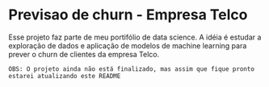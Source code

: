 # Previsao de churn - Empresa Telco

Esse projeto faz parte de meu portifólio de data science. A idéia é estudar a exploração de dados e aplicação de modelos de machine learning para prever o churn de clientes da empresa Telco.

`OBS: O projeto ainda não está finalizado, mas assim que fique pronto estarei atualizando este README`
